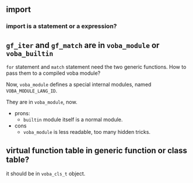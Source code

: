 ## import

### import is a statement or a expression?

## `gf_iter` and `gf_match` are in `voba_module` or `voba_builtin`

`for` statement and `match` statement need the two generic
functions. How to pass them to a compiled voba module?

Now, `voba_module` defines a special internal modules, named `VOBA_MODULE_LANG_ID`.

They are in `voba_module`, now.
- prons:
  - `builtin` module itself is a normal module.
- cons
  - `voba_module` is less readable, too many hidden tricks.

## virtual function table in generic function or class table?

it should be in `voba_cls_t` object.


